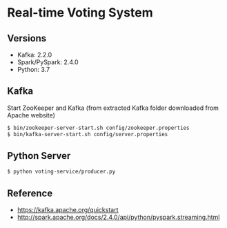 # Real-time Voting System

## Versions
- Kafka: 2.2.0
- Spark/PySpark: 2.4.0
- Python: 3.7

## Kafka
Start ZooKeeper and Kafka (from extracted Kafka folder downloaded from Apache website)
```sh
$ bin/zookeeper-server-start.sh config/zookeeper.properties
$ bin/kafka-server-start.sh config/server.properties
```

## Python Server
```sh
$ python voting-service/producer.py
```

## Reference
- https://kafka.apache.org/quickstart
- http://spark.apache.org/docs/2.4.0/api/python/pyspark.streaming.html